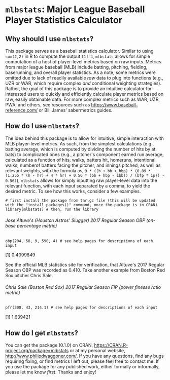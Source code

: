 # `mlbstats`: Major League Baseball Player Statistics Calculator

## Why should I use `mlbstats`?

This package serves as a baseball statistics calculator. Similar to using `sum(2,2)` in R to compute the output `[1] 4`, `mlbstats` allows for simple computation of a host of player-level metrics based on raw inputs. Metrics from major league baseball (MLB) include batting, pitching, fielding, baserunning, and overall player statistics. As a note, some metrics were omitted due to lack of readily available *raw* data to plug into functions (e.g., UZR or WAR, which require complex *and* conditional weighting strategies). Rather, the goal of this package is to provide an intuitive calculator for interested users to quickly and efficiently calculate player metrics based on raw, easily obtainable data. For more complex metrics such as WAR, UZR, PWA, and others, see resources such as <https://www.baseball-reference.com/> or Bill James' sabermetrics guides.

## How do I use `mlbstats`?

The idea behind this package is to allow for intuitive, simple interaction with MLB player-level metrics. As such, from the simplest calculations (e.g., batting average, which is computed by dividing the number of hits by at bats) to complicated ones (e.g., a pitcher's component earned run average, calculated as a function of hits, walks, batters hit, homeruns, intentional walks, numberof batters facing the pitcher, and innings pitched, as well as relevant weights, with the formula as, `9 * ((h + bb + hbp) * (0.89 * (1.255 * (h - hr) + 4 * hr) + 0.56 * (bb + hbp - ibb)) / (bfp * ip)) - 0.56)`), `mlbstats` allows for simply inputting raw player-level data into the relevant function, with each input separated by a comma, to yield the desired metric. To see how this works, consider a few examples.

```{r }
# first install the package from tar.gz file (this will be updated with the "install.packages()" command, once the package is in CRAN)
library(mlbstats) # then, run the library
```

###### Jose Altuve's (Houston Astros' Slugger) 2017 Regular Season OBP (on-base percentage metric)

```{r }
obp(204, 58, 9, 590, 4) # see help pages for descriptions of each input
```

[1] 0.4099849

See the official MLB statistics site for verification, that Altuve's 2017 Regular Season OBP was recorded as 0.410. Take another example from Boston Red Sox pitcher Chris Sale.

###### Chris Sale (Boston Red Sox) 2017 Regular Season FIP (power finesse ratio metric)

```{r mlbstats}
pfr(308, 43, 214.1) # see help pages for descriptions of each input
```

[1] 1.639421

## How do I get `mlbstats`?

You can get the package (0.1.0) on CRAN, <https://CRAN.R-project.org/package=mlbstats> or at my personal website, <http://www.philipdwaggoner.com/>. If you have any questions, find any bugs requiring fixing, or find metrics I left out, please feel free to contact me. If you use the package for any published work, either formally or informally, please let me know *first*. Thanks and enjoy!
